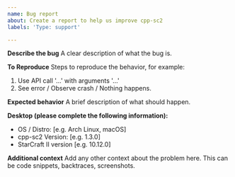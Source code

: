 ```yaml
---
name: Bug report
about: Create a report to help us improve cpp-sc2
labels: 'Type: support'

---
```


<!--
Fill this out before posting. You can delete irrelevant sections.
-->

**Describe the bug**
A clear description of what the bug is.

**To Reproduce**
Steps to reproduce the behavior, for example:
1. Use API call '...' with arguments '...'
2. See error / Observe crash / Nothing happens.

**Expected behavior**
A brief description of what should happen.

**Desktop (please complete the following information):**
 - OS / Distro: [e.g. Arch Linux, macOS]
 - cpp-sc2 Version: [e.g. 1.3.0]
 - StarCraft II version [e.g. 10.12.0]

**Additional context**
Add any other context about the problem here. This can be code snippets, backtraces, screenshots.
